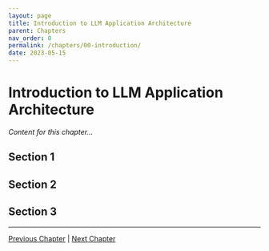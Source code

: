 ```yaml
---
layout: page
title: Introduction to LLM Application Architecture
parent: Chapters
nav_order: 0
permalink: /chapters/00-introduction/
date: 2023-05-15
---
```


# Introduction to LLM Application Architecture

*Content for this chapter...*

## Section 1

## Section 2

## Section 3

---

[Previous Chapter](previous-chapter-link) | [Next Chapter](next-chapter-link)
